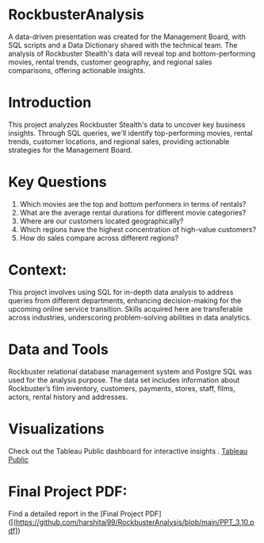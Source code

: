 # RockbusterAnalysis
A data-driven presentation was created for the Management Board, with SQL scripts and a Data Dictionary shared with the technical team. The analysis of Rockbuster Stealth's data will reveal top and bottom-performing movies, rental trends, customer geography, and regional sales comparisons, offering actionable insights.
# Introduction
This project analyzes Rockbuster Stealth's data to uncover key business insights. Through SQL queries, we'll identify top-performing movies, rental trends, customer locations, and regional sales, providing actionable strategies for the Management Board.
# Key Questions
1. Which movies are the top and bottom performers in terms of rentals?
2. What are the average rental durations for different movie categories?
3. Where are our customers located geographically?
4. Which regions have the highest concentration of high-value customers?
5. How do sales compare across different regions?
# Context: 
This project involves using SQL for in-depth data analysis to address queries from different departments, enhancing decision-making for the upcoming online service transition. Skills acquired here are transferable across industries, underscoring problem-solving abilities in data analytics.
# Data and Tools
Rockbuster relational database management system and Postgre SQL was used for the analysis purpose. The data set includes information about Rockbuster’s film inventory, customers, payments, stores, staff, films, actors, rental history and addresses.
# Visualizations
 Check out the Tableau Public dashboard for interactive insights .
 [Tableau Public](https://public.tableau.com/views/RockbusterAnalysis_17231244848110/Top10Countries?:language=en-US&publish=yes&:sid=&:redirect=auth&:display_count=n&:origin=viz_share_link)
# Final Project PDF: 
Find a detailed report in the [Final Project PDF]([(https://github.com/harshitaj99/RockbusterAnalysis/blob/main/PPT_3.10.pdf])

